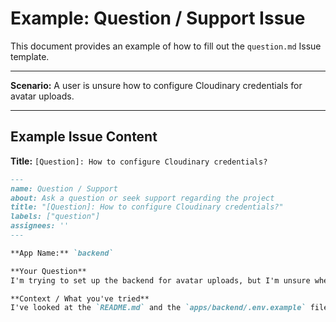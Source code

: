 # Example: Question / Support Issue

This document provides an example of how to fill out the `question.md` Issue template.

---

**Scenario:** A user is unsure how to configure Cloudinary credentials for avatar uploads.

---

## Example Issue Content

**Title:** `[Question]: How to configure Cloudinary credentials?`

```markdown
---
name: Question / Support
about: Ask a question or seek support regarding the project
title: "[Question]: How to configure Cloudinary credentials?"
labels: ["question"]
assignees: ''
---

**App Name:** `backend`

**Your Question**
I'm trying to set up the backend for avatar uploads, but I'm unsure where to get the `CLOUDINARY_CLOUD_NAME`, `CLOUDINARY_API_KEY`, and `CLOUDINARY_API_SECRET` values mentioned in the `.env.example`. Do I need to create a Cloudinary account, and if so, where do I find these specific values?

**Context / What you've tried**
I've looked at the `README.md` and the `apps/backend/.env.example` file. I've also searched the Cloudinary documentation but couldn't immediately find a clear guide on how to obtain these specific credentials for integration with this project. I have a Cloudinary account, but I'm not sure which dashboard section provides these.
```